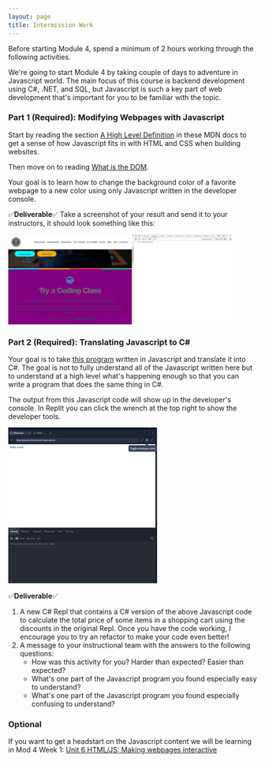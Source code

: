 ```yaml
---
layout: page
title: Intermission Work
---
```


Before starting Module 4, spend a minimum of 2 hours working through the following activities.

We're going to start Module 4 by taking couple of days to adventure in Javascript world. The main focus of this course is backend development using C#, .NET, and SQL, but Javascript is such a key part of web development that's important for you to be familiar with the topic.

### Part 1 (Required): Modifying Webpages with Javascript

Start by reading the section [A High Level Definition](https://developer.mozilla.org/en-US/docs/Learn/JavaScript/First_steps/What_is_JavaScript#a_high-level_definition) in these MDN docs to get a sense of how Javascript fits in with HTML and CSS when building websites.

Then move on to reading [What is the DOM](https://www.digitalocean.com/community/tutorials/introduction-to-the-dom#what-is-the-dom).

Your goal is to learn how to change the background color of a favorite webpage to a new color using only Javascript written in the developer console.

✅**Deliverable**✅ Take a screenshot of your result and send it to your instructors, it should look something like this:

<img src="/assets/images/module4/intermission/change_background_color.png" width="90%">

### Part 2 (Required): Translating Javascript to C#

Your goal is to take [this program](https://replit.com/@launch-team/JavascriptToC) written in Javascript and translate it into C#. The goal is not to fully understand all of the Javascript written here but to understand at a high level what's happening enough so that you can write a program that does the same thing in C#.

The output from this Javascript code will show up in the developer's console. In Replit you can click the wrench at the top right to show the developer tools.

<img src="/assets/images/module4/intermission/dev_tools_replit.png" width="60%">

✅**Deliverable**✅ 
1. A new C# Repl that contains a C# version of the above Javascript code to calculate the total price of some items in a shopping cart using the discounts in the original Repl. Once you have the code working, I encourage you to try an refactor to make your code even better!
2. A message to your instructional team with the answers to the following questions:
    * How was this activity for you? Harder than expected? Easier than expected?
    * What's one part of the Javascript program you found especially easy to understand?
    * What's one part of the Javascript program you found especially confusing to understand?

### Optional
If you want to get a headstart on the Javascript content we will be learning in Mod 4 Week 1: [Unit 6 HTML/JS: Making webpages interactive](https://www.khanacademy.org/computing/computer-programming/html-css-js)
